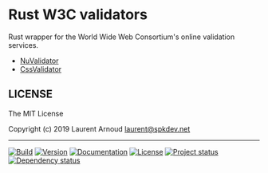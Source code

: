 # Rust W3C validators

Rust wrapper for the World Wide Web Consortium's online validation services.

* [NuValidator](https://validator.w3.org/nu/)
* [CssValidator](https://jigsaw.w3.org/css-validator/)

## LICENSE

The MIT License

Copyright (c) 2019 Laurent Arnoud <laurent@spkdev.net>

---
[![Build](https://img.shields.io/travis-ci/spk/rust-w3c_validators/master.svg)](https://travis-ci.org/spk/rust-w3c_validators)
[![Version](https://img.shields.io/crates/v/w3c_validators.svg)](https://crates.io/crates/w3c_validators)
[![Documentation](https://img.shields.io/badge/doc-rustdoc-blue.svg)](https://docs.rs/w3c_validators/)
[![License](https://img.shields.io/badge/license-MIT-blue.svg)](https://opensource.org/licenses/MIT "MIT")
[![Project status](https://img.shields.io/status/experimental.png?color=red)](https://github.com/spk/rust-w3c_validators)
[![Dependency status](https://deps.rs/repo/github/spk/rust-w3c_validators/status.svg)](https://deps.rs/repo/github/spk/rust-w3c_validators)
